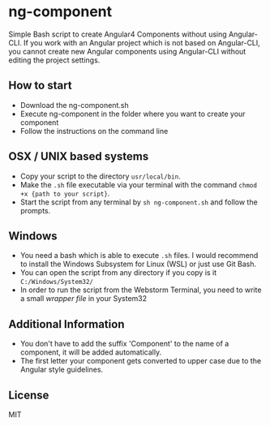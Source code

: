 # ng-component

Simple Bash script to create Angular4 Components without using Angular-CLI.
If you work with an Angular project which is not based on Angular-CLI, you cannot create new Angular components using Angular-CLI without editing the project settings. 
 

## How to start
- Download the ng-component.sh
- Execute ng-component in the folder where you want to create your component
- Follow the instructions on the command line

## OSX / UNIX based systems
- Copy your script to the directory `usr/local/bin`.
- Make the `.sh` file executable via your terminal with the command `chmod +x {path to your script}`.
- Start the script from any terminal by `sh ng-component.sh` and follow the prompts.

## Windows
- You need a bash which is able to execute `.sh` files. I would recommend to install the Windows Subsystem for Linux (WSL) or just use Git Bash.
- You can open the script from any directory if you copy is it `C:/Windows/System32/`
- In order to run the script from the Webstorm Terminal, you need to write a small *wrapper file* in your System32

## Additional Information
- You don't have to add the suffix 'Component' to the name of a component, it will be added automatically.
- The first letter your component gets converted to upper case due to the Angular style guidelines.


## License
MIT
